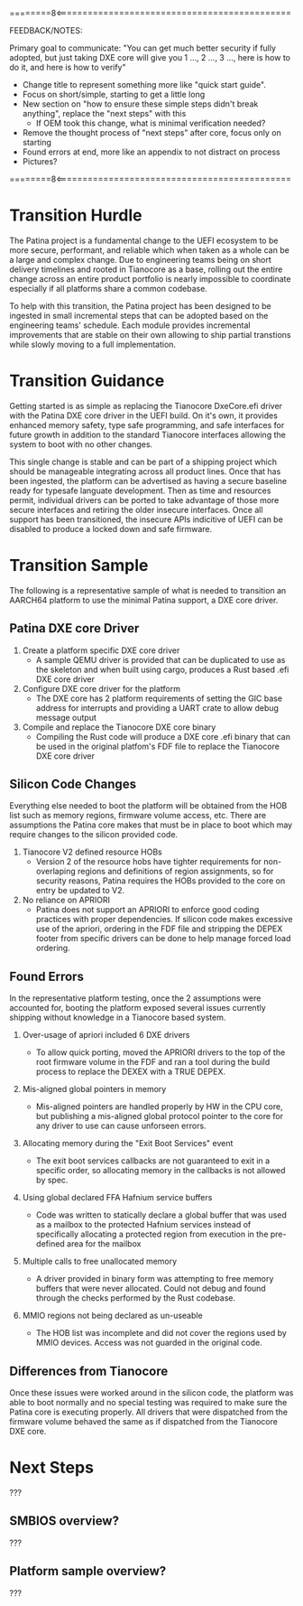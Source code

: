 ========8<=============================================

FEEDBACK/NOTES:

Primary goal to communicate: "You can get much better security if fully adopted, but just taking DXE core will give 
you 1 ..., 2 ..., 3 ..., here is how to do it, and here is how to verify"

  - Change title to represent something more like "quick start guide".
  - Focus on short/simple, starting to get a little long
  - New section on "how to ensure these simple steps didn't break anything", replace the "next steps" with this
    - If OEM took this change, what is minimal verification needed?
  - Remove the thought process of "next steps" after core, focus only on starting
  - Found errors at end, more like an appendix to not distract on process
  - Pictures?
 
========8<=============================================
   

# Transition Hurdle

  The Patina project is a fundamental change to the UEFI ecosystem to be more secure, performant,
  and reliable which when taken as a whole can be a large and complex change.  Due to engineering
  teams being on short delivery timelines and rooted in Tianocore as a base, rolling out the entire
  change across an entire product portfolio is nearly impossible to coordinate especially if all
  platforms share a common codebase.

  To help with this transition, the Patina project has been designed to be ingested in small incremental
  steps that can be adopted based on the engineering teams' schedule.  Each module provides incremental
  improvements that are stable on their own allowing to ship partial transtions while slowly moving to a
  full implementation.

# Transition Guidance

  Getting started is as simple as replacing the Tianocore DxeCore.efi driver with the Patina DXE core driver
  in the UEFI build.  On it's own, it provides enhanced memory safety, type safe programming, and safe interfaces
  for future growth in addition to the standard Tianocore interfaces allowing the system to boot with no other
  changes.

  This single change is stable and can be part of a shipping project which should be manageable integrating
  across all product lines.  Once that has been ingested, the platform can be advertised as having a secure
  baseline ready for typesafe languate development.  Then as time and resources permit, individual drivers
  can be ported to take advantage of those more secure interfaces and retiring the older insecure interfaces.
  Once all support has been transitioned, the insecure APIs indicitive of UEFI can be disabled to produce a
  locked down and safe firmware.

# Transition Sample

  The following is a representative sample of what is needed to transition an AARCH64 platform to use the minimal
  Patina support, a DXE core driver.

## Patina DXE core Driver
  1) Create a platform specific DXE core driver
       - A sample QEMU driver is provided that can be duplicated to use as the skeleton and when built using
         cargo, produces a Rust based .efi DXE core driver
  2) Configure DXE core driver for the platform
       - The DXE core has 2 platform requirements of setting the GIC base address for interrupts and providing a
         UART crate to allow debug message output
  3) Compile and replace the Tianocore DXE core binary
       - Compiling the Rust code will produce a DXE core .efi binary that can be used in the original platfom's
         FDF file to replace the Tianocore DXE core driver

## Silicon Code Changes

  Everything else needed to boot the platform will be obtained from the HOB list such as memory regions, firmware
  volume access, etc.  There are assumptions the Patina core makes that must be in place to boot which may require
  changes to the silicon provided code.

  1) Tianocore V2 defined resource HOBs
       - Version 2 of the resource hobs have tighter requirements for non-overlaping regions and definitions of region
         assignments, so for security reasons, Patina requires the HOBs provided to the core on entry be updated to V2.
  2) No reliance on APRIORI
       - Patina does not support an APRIORI to enforce good coding practices with proper dependencies.  If silicon code
         makes excessive use of the apriori, ordering in the FDF file and stripping the DEPEX footer from specific
         drivers can be done to help manage forced load ordering.

## Found Errors

  In the representative platform testing, once the 2 assumptions were accounted for, booting the platform exposed
  several issues currently shipping without knowledge in a Tianocore based system.

  1) Over-usage of apriori included 6 DXE drivers
       - To allow quick porting, moved the APRIORI drivers to the top of the root firmware volume in the FDF and ran a tool
         during the build process to replace the DEXEX with a TRUE DEPEX.

  2) Mis-aligned global pointers in memory
       - Mis-aligned pointers are handled properly by HW in the CPU core, but publishing a mis-aligned global protocol pointer
         to the core for any driver to use can cause unforseen errors.

  3) Allocating memory during the "Exit Boot Services" event
       - The exit boot services callbacks are not guaranteed to exit in a specific order, so allocating memory in the callbacks
         is not allowed by spec.

  4) Using global declared FFA Hafnium service buffers
       - Code was written to statically declare a global buffer that was used as a mailbox to the protected Hafnium services instead
         of specifically allocating a protected region from execution in the pre-defined area for the mailbox

  5) Multiple calls to free unallocated memory
       - A driver provided in binary form was attempting to free memory buffers that were never allocated.  Could not debug and
         found through the checks performed by the Rust codebase.

  6) MMIO regions not being declared as un-useable
       - The HOB list was incomplete and did not cover the regions used by MMIO devices.  Access was not guarded in the original code.

## Differences from Tianocore

  Once these issues were worked around in the silicon code, the platform was able to boot normally and no special testing was required
  to make sure the Patina core is executing properly.  All drivers that were dispatched from the firmware volume behaved the same as
  if dispatched from the Tianocore DXE core.


# Next Steps

???

## SMBIOS overview?

???

## Platform sample overview?

???
